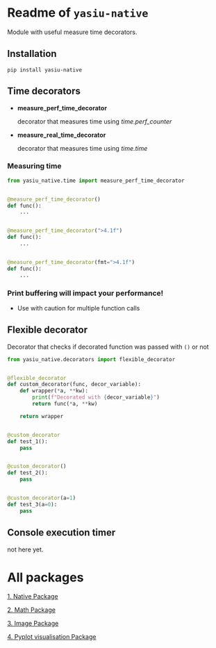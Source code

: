 # Readme of `yasiu-native`

Module with useful measure time decorators.

## Installation

```shell
pip install yasiu-native
```

## Time decorators

- **measure_perf_time_decorator**

  decorator that measures time using *time.perf_counter*


- **measure_real_time_decorator**

  decorator that measures time using *time.time*

### Measuring time

```py
from yasiu_native.time import measure_perf_time_decorator


@measure_perf_time_decorator()
def func():
    ...


@measure_perf_time_decorator(">4.1f")
def func():
    ...


@measure_perf_time_decorator(fmt=">4.1f")
def func():
    ...
```

### Print buffering will impact your performance!

- Use with caution for multiple function calls

## Flexible decorator

Decorator that checks if decorated function was passed with `()` or not

```python
from yasiu_native.decorators import flexible_decorator


@flexible_decorator
def custom_decorator(func, decor_variable):
    def wrapper(*a, **kw):
        print(f"Decorated with {decor_variable}")
        return func(*a, **kw)

    return wrapper


@custom_decorator
def test_1():
    pass


@custom_decorator()
def test_2():
    pass


@custom_decorator(a=1)
def test_3(a=0):
    pass

```

## Console execution timer

not here yet.

# All packages

[1. Native Package](https://pypi.org/project/yasiu-native/)

[2. Math Package](https://pypi.org/project/yasiu-math/)

[3. Image Package](https://pypi.org/project/yasiu-image/)

[4. Pyplot visualisation Package](https://pypi.org/project/yasiu-vis/)

